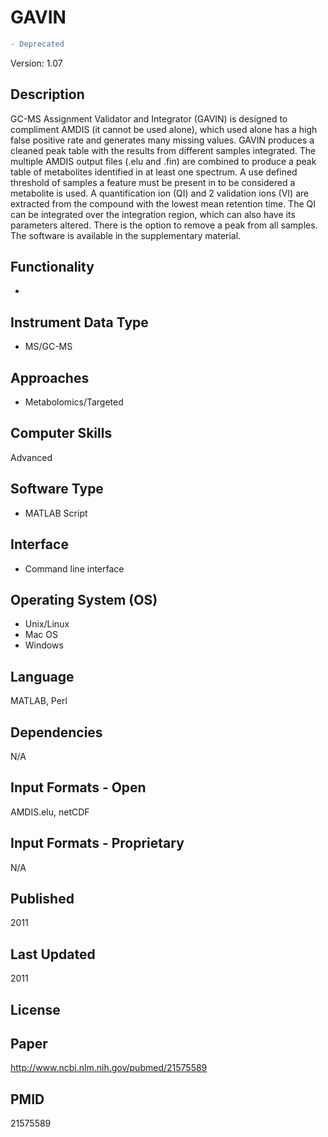 # GAVIN
``` diff
- Deprecated
```
Version: 1.07

## Description
GC-MS Assignment Validator and Integrator (GAVIN) is designed to compliment AMDIS (it cannot be used alone), which used alone has a high false positive rate and generates many missing values. GAVIN produces a cleaned peak table with the results from different samples integrated. The multiple AMDIS output files (.elu and .fin) are combined to produce a peak table of metabolites identified in at least one spectrum. A use defined threshold of samples a feature must be present in to be considered a metabolite is used. A quantification ion (QI) and 2 validation ions (VI) are extracted from the compound with the lowest mean retention time. The QI can be integrated over the integration region, which can also have its parameters altered. There is the option to remove a peak from all samples. The software is available in the supplementary material.

## Functionality
-

## Instrument Data Type
- MS/GC-MS

## Approaches
- Metabolomics/Targeted

## Computer Skills
Advanced

## Software Type
- MATLAB Script

## Interface
- Command line interface

## Operating System (OS)
- Unix/Linux
- Mac OS
- Windows

## Language
MATLAB, Perl

## Dependencies
N/A

## Input Formats - Open
AMDIS.elu, netCDF

## Input Formats - Proprietary
N/A

## Published
2011

## Last Updated
2011

## License

## Paper
http://www.ncbi.nlm.nih.gov/pubmed/21575589

## PMID
21575589
